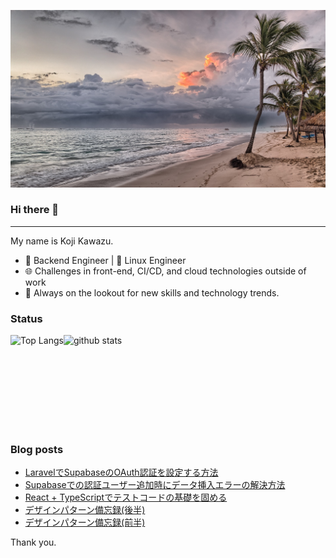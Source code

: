 <!--
**kojikawazu/kojikawazu** is a ✨ _special_ ✨ repository because its `README.md` (this file) appears on your GitHub profile.

Here are some ideas to get you started:

- 🔭 I’m currently working on ...
- 🌱 I’m currently learning ...
- 👯 I’m looking to collaborate on ...
- 🤔 I’m looking for help with ...
- 💬 Ask me about ...
- 📫 How to reach me: ...
- 😄 Pronouns: ...
- ⚡ Fun fact: ...
-->

![hello-world](./images/beach-1236581_1920.jpg)

### Hi there 👋

---

My name is Koji Kawazu.

- 🔧 Backend Engineer | 🐧 Linux Engineer
- 🌐 Challenges in front-end, CI/CD, and cloud technologies outside of work
- 📡 Always on the lookout for new skills and technology trends.


### Status

<div style="display: flex;">
  <img alt="Top Langs" height="150px" src="https://github-readme-stats.vercel.app/api/top-langs/?username=kojikawazu&https://github.com/anuraghazra/github-readme-stats" />
  <img alt="github stats" height="150px" src="https://github-readme-stats.vercel.app/api?username=kojikawazu&show_icons=true&theme=transparent" />
</div>

### Blog posts

<!-- BLOG-POST-LIST:START -->
- [LaravelでSupabaseのOAuth認証を設定する方法](https://zenn.dev/kou_kawa/articles/40-laravel-supabase)
- [Supabaseでの認証ユーザー追加時にデータ挿入エラーの解決方法](https://zenn.dev/kou_kawa/articles/39-nextjs-supabase-oauth-error)
- [React + TypeScriptでテストコードの基礎を固める](https://zenn.dev/kou_kawa/articles/37-react-unit-test)
- [デザインパターン備忘録&lpar;後半&rpar;](https://zenn.dev/kou_kawa/articles/36-design-pattern-02)
- [デザインパターン備忘録&lpar;前半&rpar;](https://zenn.dev/kou_kawa/articles/35-design-pattern-01)
<!-- BLOG-POST-LIST:END -->

Thank you.